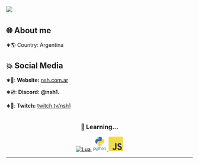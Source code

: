  <h1>

 <img src="https://readme-typing-svg.herokuapp.com/?lines=Hello,+There!+👋;This+is+nsh....;&center=true&size=30">
  </a>
</h1>

## 🌐 About me
  
 **∗**🌎 Country: Argentina
 
 ## 💥 Social Media
**∗**🔮: **Website:** [nsh.com.ar]([https://nsh.com.ar](https://about.me/nsh))

**∗**💿: **Discord:** **@nsh1.**

**∗**🎥: **Twitch:** [twitch.tv/nsh1](https://twitch.tv/nsh1)

# <h3 align="center">🧰 Learning...</h3>
<p align="center">
  <a href="https://www.lua.org" target="_blank">
    <img src="https://www.svgrepo.com/show/354020/lua.svg" alt="Lua" width="40" height="40"/>
  </a>
  <a href="https://www.python.org" target="_blank">
    <img src="https://raw.githubusercontent.com/devicons/devicon/master/icons/python/python-original-wordmark.svg" alt="Python" width="40" height="40"/>
  </a>
  <a href="https://developer.mozilla.org/en-US/docs/Web/JavaScript" target="_blank">
    <img src="https://raw.githubusercontent.com/devicons/devicon/master/icons/javascript/javascript-original.svg" alt="JavaScript" width="40" height="40"/>
  </a>
</p>

--------------------------------------------------------------------

